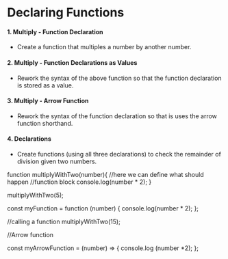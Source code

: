 # Declaring Functions 

#### 1. Multiply - Function Declaration
* Create a function that multiples a number by another number.

#### 2. Multiply - Function Declarations as Values
* Rework the syntax of the above function so that the function declaration is stored as a value.

#### 3. Multiply - Arrow Function
* Rework the syntax of the function declaration so that is uses the arrow function shorthand.

#### 4. Declarations
* Create functions (using all three declarations) to check the remainder of division given two numbers. 

function multiplyWithTwo(number){
    //here we can define what should happen
    //function block
    console.log(number * 2);
}

multiplyWithTwo(5);

const myFunction = function (number) {
    console.log(number * 2);
};

//calling a function
multiplyWithTwo(15);

//Arrow function

const myArrowFunction = (number) => {
    console.log (number *2);
};